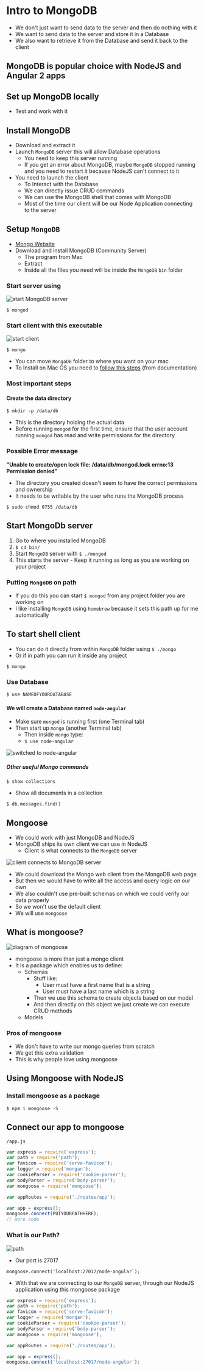 # Intro to MongoDB
* We don't just want to send data to the server and then do nothing with it
* We want to send data to the server and store it in a Database
* We also want to retrieve it from the Database and send it back to the client

## MongoDB is popular choice with NodeJS and Angular 2 apps

## Set up MongoDB locally
* Test and work with it

## Install MongoDB
* Download and extract it
* Launch `MongoDB` server this will allow Database operations
    - You need to keep this server running
    - If you get an error about MongoDB, maybe `MongoDB` stopped running and you need to restart it because NodeJS can't connect to it
* You need to launch the client
    - To Interact with the Database
    - We can directly issue CRUD commands
    - We can use the MongoDB shell that comes with MongoDB
    - Most of the time our client will be our Node Application connecting to the server

## Setup `MongoDB`
* [Mongo Website](htts://www.mongodb.com)
* Download and install MongoDB (Community Server)
    - The program from Mac
    - Extract
    - Inside all the files you need will be inside the `MongoDB` `bin` folder

### Start server using
![start `MongoDB` server](https://i.imgur.com/Xk9dXt9.png)

`$ mongod`

### Start client with this executable
![start client](https://i.imgur.com/UdZQYmR.png)

`$ mongo`

* You can move `MongoDB` folder to where you want on your mac
* To Install on Mac OS you need to [follow this steps](https://docs.mongodb.com/manual/tutorial/install-mongodb-on-os-x/) (from documentation)

### Most important steps
#### Create the data directory
`$ mkdir -p /data/db`

* This is the directory holding the actual data
* Before running `mongod` for the first time, ensure that the user account running `mongod` has read and write permissions for the directory

### Possible Error message
**"Unable to create/open lock file: /data/db/mongod.lock errno:13 Permission denied"**

* The directory you created doesn't seem to have the correct permissions and ownership
* It needs to be writable by the user who runs the MongoDB process

`$ sudo chmod 0755 /data/db`

## Start MongoDb server
1. Go to where you installed MongoDB
2. `$ cd bin/`
3. Start `MongoDB` server with `$ ./mongod`
4. This starts the server
        - Keep it running as long as you are working on your project

### Putting `MongoDB` on path
* If you do this you can start `$ mongod` from any project folder you are working on
* I like installing `MongoDB` using `homebrew` because it sets this path up for me automatically

## To start shell client
* You can do it directly from within `MongoDB` folder using `$ ./mongo`
* Or if in path you can run it inside any project

`$ mongo`

### Use Database
`$ use NAMEOFYOURDATABASE`

#### We will create a Database named `node-angular`
* Make sure `mongod` is running first (one Terminal tab)
* Then start up `mongo` (another Terminal tab)
   - Then inside `mongo` type:
    - `$ use node-angular`

![switched to node-angular](https://i.imgur.com/JV81efC.png)

##### Other useful Mongo commands
`$ show collections`

* Show all documents in a collection

`$ db.messages.find()`

## Mongoose
* We could work with just MongoDB and NodeJS
* MongoDB ships its own client we can use in NodeJS
    - Client is what connects to the `MongoDB` server

![client connects to `MongoDB` server](https://i.imgur.com/p1tuS2h.png)

* We could download the Mongo web client from the MongoDB web page
* But then we would have to write all the access and query logic on our own
* We also couldn't use pre-built schemas on which we could verify our data properly
* So we won't use the default client
* We will use `mongoose`

## What is mongoose?
![diagram of mongoose](https://i.imgur.com/6PwEHMq.png)

* mongoose is more than just a mongo client
* It is a package which enables us to define:
    - Schemas
        + Stuff like:
            * User must have a first name that is a string
            * User must have a last name which is a string
        + Then we use this schema to create objects based on our model
        + And then directly on this object we just create we can execute CRUD methods 
    - Models

### Pros of mongoose
* We don't have to write our mongo queries from scratch
* We get this extra validation
* This is why people love using mongoose

## Using Mongoose with NodeJS
### Install mongoose as a package
`$ npm i mongoose -S`

## Connect our app to mongoose
`/app.js`

```js
var express = require('express');
var path = require('path');
var favicon = require('serve-favicon');
var logger = require('morgan');
var cookieParser = require('cookie-parser');
var bodyParser = require('body-parser');
var mongoose = require('mongoose');

var appRoutes = require('./routes/app');

var app = express();
mongoose.connect(PUTYOURPATHHERE);
// more code
```

### What is our Path?
![path](https://i.imgur.com/ThwkfgH.png)

* Our port is 27017

``mongoose.connect('localhost:27017/node-angular`);``

* With that we are connecting to our `MongoDB` server, through our NodeJS application using this mongoose package

```js
var express = require('express');
var path = require('path');
var favicon = require('serve-favicon');
var logger = require('morgan');
var cookieParser = require('cookie-parser');
var bodyParser = require('body-parser');
var mongoose = require('mongoose');

var appRoutes = require('./routes/app');

var app = express();
mongoose.connect('localhost:27017/node-angular');
```

